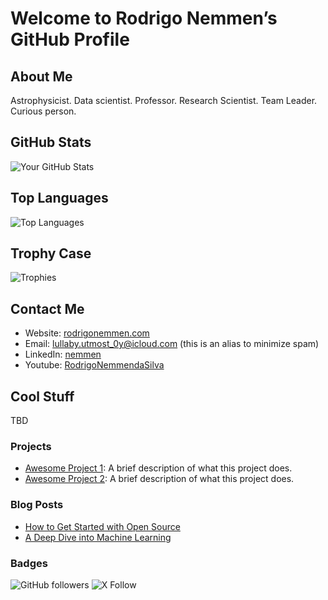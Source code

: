 # Welcome to Rodrigo Nemmen’s GitHub Profile

## About Me

Astrophysicist. Data scientist. Professor. Research Scientist. Team Leader. Curious person.

## GitHub Stats

![Your GitHub Stats](https://github-readme-stats.vercel.app/api?username=rsnemmen&show_icons=true&theme=radical)

## Top Languages

![Top Languages](https://github-readme-stats.vercel.app/api/top-langs/?username=rsnemmen&layout=compact&theme=radical)

## Trophy Case

![Trophies](https://github-profile-trophy.vercel.app/?username=rsnemmen&theme=radical)

## Contact Me

- Website: [rodrigonemmen.com](https://rodrigonemmen.com)
- Email: [lullaby.utmost_0y@icloud.com](mailto:lullaby.utmost_0y@icloud.com) (this is an alias to minimize spam)
- LinkedIn: [nemmen](https://linkedin.com/in/nemmen)
- Youtube: [RodrigoNemmendaSilva](https://www.youtube.com/@RodrigoNemmendaSilva)

## Cool Stuff

TBD

### Projects

- [Awesome Project 1](https://github.com/yourusername/awesome-project-1): A brief description of what this project does.
- [Awesome Project 2](https://github.com/yourusername/awesome-project-2): A brief description of what this project does.

### Blog Posts

- [How to Get Started with Open Source](https://yourblog.com/how-to-get-started-with-open-source)
- [A Deep Dive into Machine Learning](https://yourblog.com/a-deep-dive-into-machine-learning)

### Badges

![GitHub followers](https://img.shields.io/github/followers/rsnemmen?style=social)
![X Follow](https://img.shields.io/twitter/follow/nemmen?style=social)
